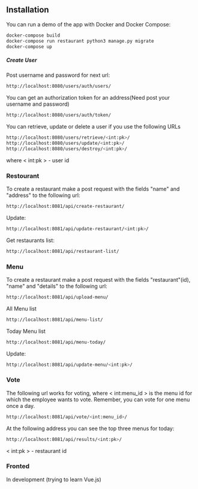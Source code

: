 ## Installation
You can run a demo of the app with Docker and Docker Compose:

```bash
docker-compose build
docker-compose run restaurant python3 manage.py migrate
docker-compose up
```
##### Create User
Post username and password for next url:
 ```bash 
http://localhost:8080/users/auth/users/
``` 
You can get an authorization token for an address(Need post your username and password)
 ```bash 
http://localhost:8080/users/auth/token/
```
You can retrieve, update or delete a user if you use the following URLs

 ```bash 
http://localhost:8080/users/retrieve/<int:pk>/
http://localhost:8080/users/update/<int:pk>/
http://localhost:8080/users/destroy/<int:pk>/
```
where < int:pk > - user id

### Restourant
To create a restaurant make a post request with the fields "name" and "address" to the following url:
 ```bash 
http://localhost:8081/api/create-restaurant/
``` 
Update:
 ```bash 
http://localhost:8081/api/update-restaurant/<int:pk>/
``` 
Get restaurants list:
 ```bash 
http://localhost:8081/api/restaurant-list/
``` 

### Menu

To create a restaurant make a post request with the fields "restaurant"(id), "name" and "details" to the following url:
```bash
http://localhost:8081/api/upload-menu/
```
All Menu list
```bash
http://localhost:8081/api/menu-list/
```
Today Menu list
```bash
http://localhost:8081/api/menu-today/
```
Update:
 ```bash 
http://localhost:8081/api/update-menu/<int:pk>/
``` 
### Vote
The following url works for voting, where < int:menu_id > is the menu id for which the employee wants to vote. Remember, you can vote for one menu once a day.

```bash
http://localhost:8081/api/vote/<int:menu_id>/
```

At the following address you can see the top three menus for today:
```bash
http://localhost:8081/api/results/<int:pk>/
```
< int:pk > - restaurant id

### Fronted 
In development (trying to learn Vue.js)


